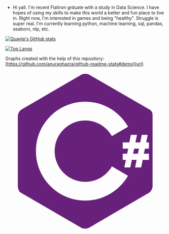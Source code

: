 -  Hi yall. I'm recent Flatiron grduate with a study in Data Science. I have hopes of using my skills to make this world a better and fun place to live in. 
Right now, I'm interested in games and being "healthy". Struggle is super real.
I'm currently learning python, machine learning, sql, pandas, seaborn, nlp, etc.

[![Quayla's GitHub stats](https://github-readme-stats.vercel.app/api?username=halmonchaquayla&show_icons=true&theme=radical)](https://github.com/halmonchaquayla/github-readme-stats)

[![Top Langs](https://github-readme-stats.vercel.app/api/top-langs/?username=halmonchaquayla)](https://github.com/halmonchaquayla/github-readme-stats)

Graphs created with the help of this repository: [https://github.com/anuraghazra/github-readme-stats#demo](url)

<svg viewBox="0 0 128 128">
<g fill="#68217A"><path d="M117.5 33.5l.3-.2c-.6-1.1-1.5-2.1-2.4-2.6l-48.3-27.8c-.8-.5-1.9-.7-3.1-.7-1.2 0-2.3.3-3.1.7l-48 27.9c-1.7 1-2.9 3.5-2.9 5.4v55.7c0 1.1.2 2.3.9 3.4l-.2.1c.5.8 1.2 1.5 1.9 1.9l48.2 27.9c.8.5 1.9.7 3.1.7 1.2 0 2.3-.3 3.1-.7l48-27.9c1.7-1 2.9-3.5 2.9-5.4v-55.8c.1-.8 0-1.7-.4-2.6zm-53.5 70c-21.8 0-39.5-17.7-39.5-39.5s17.7-39.5 39.5-39.5c14.7 0 27.5 8.1 34.3 20l-13 7.5c-4.2-7.5-12.2-12.5-21.3-12.5-13.5 0-24.5 11-24.5 24.5s11 24.5 24.5 24.5c9.1 0 17.1-5 21.3-12.4l12.9 7.6c-6.8 11.8-19.6 19.8-34.2 19.8zm51-41.5h-3.2l-.9 4h4.1v5h-5l-1.2 6h-4.9l1.2-6h-3.8l-1.2 6h-4.8l1.2-6h-2.5v-5h3.5l.9-4h-4.4v-5h5.3l1.2-6h4.9l-1.2 6h3.8l1.2-6h4.8l-1.2 6h2.2v5zM102.3 66h3.8l.9-4h-3.8z"></path></g>
</svg>
